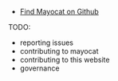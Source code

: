 <!---------------------
  layout: community
  title: Community
  --------------------->

- [Find Mayocat on Github](http://github.com/mayocat/)

TODO:

- reporting issues
- contributing to mayocat
- contributing to this website
- governance
